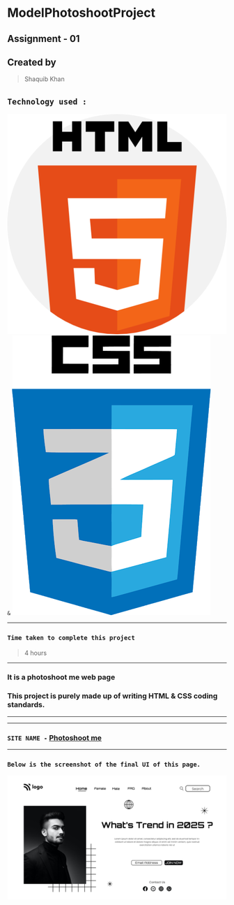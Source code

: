 # ModelPhotoshootProject
## Assignment - 01
## Created by 
> Shaquib Khan
## `Technology used : ` 
 ![localimages](./assets/html-icon.png)  ` & ` ![localimages](./assets/css-icon.png)
 ***
  ### `Time taken to complete this project `
 > 4 hours
 ***
### It is a photoshoot me web page

### This project is purely made up of writing HTML & CSS coding standards.
 ***

 ***

 ### `SITE NAME -` [Photoshoot me](https://photoshoot-me.netlify.app/)

 ***

### `Below is the screenshot of the final UI of this page.`

![localimages](./1.png)
